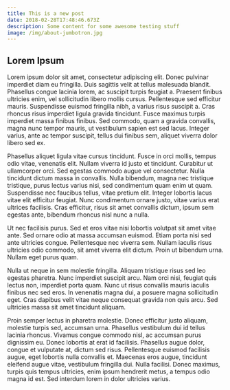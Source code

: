 ```yaml
---
title: This is a new post
date: 2018-02-28T17:48:46.673Z
description: Some content for some awesome testing stuff
image: /img/about-jumbotron.jpg
---
```

## Lorem Ipsum

Lorem ipsum dolor sit amet, consectetur adipiscing elit. Donec pulvinar imperdiet diam eu fringilla. Duis sagittis velit at tellus malesuada blandit. Phasellus congue lacinia lorem, ac suscipit turpis feugiat a. Praesent finibus ultricies enim, vel sollicitudin libero mollis cursus. Pellentesque sed efficitur mauris. Suspendisse euismod fringilla nibh, a varius risus suscipit a. Cras rhoncus risus imperdiet ligula gravida tincidunt. Fusce maximus turpis imperdiet massa finibus finibus. Sed commodo, quam a gravida convallis, magna nunc tempor mauris, ut vestibulum sapien est sed lacus. Integer varius, ante ac tempor suscipit, tellus dui finibus sem, aliquet viverra dolor libero sed ex.

Phasellus aliquet ligula vitae cursus tincidunt. Fusce in orci mollis, tempus odio vitae, venenatis elit. Nullam viverra id justo et tincidunt. Curabitur ut ullamcorper orci. Sed egestas commodo augue vel consectetur. Nulla tincidunt dictum massa in convallis. Nulla bibendum, magna nec tristique tristique, purus lectus varius nisi, sed condimentum quam enim ut quam. Suspendisse nec faucibus tellus, vitae pretium elit. Integer lobortis lacus vitae elit efficitur feugiat. Nunc condimentum ornare justo, vitae varius erat ultrices facilisis. Cras efficitur, risus sit amet convallis dictum, ipsum sem egestas ante, bibendum rhoncus nisl nunc a nulla.

Ut nec facilisis purus. Sed et eros vitae nisi lobortis volutpat sit amet vitae ante. Sed ornare odio at massa accumsan euismod. Etiam porta nisi sed ante ultricies congue. Pellentesque nec viverra sem. Nullam iaculis risus ultricies odio commodo, sit amet viverra elit dictum. Proin ut bibendum urna. Nullam eget purus quam.

Nulla ut neque in sem molestie fringilla. Aliquam tristique risus sed leo egestas pharetra. Nunc imperdiet suscipit arcu. Nam orci nisi, feugiat quis lectus non, imperdiet porta quam. Nunc ut risus convallis mauris iaculis finibus nec sed eros. In venenatis magna dui, a posuere magna sollicitudin eget. Cras dapibus velit vitae neque consequat gravida non quis arcu. Sed ultricies massa sit amet tincidunt aliquam.

Proin semper lectus in pharetra molestie. Donec efficitur justo aliquam, molestie turpis sed, accumsan urna. Phasellus vestibulum dui id tellus lacinia rhoncus. Vivamus congue commodo nisl, ac accumsan purus dignissim eu. Donec lobortis at erat id facilisis. Phasellus augue dolor, congue et vulputate at, dictum sed risus. Pellentesque euismod facilisis augue, eget lobortis nulla convallis et. Maecenas eros augue, tincidunt eleifend augue vitae, vestibulum fringilla dui. Nulla facilisi. Donec maximus, turpis quis tempus ultricies, enim ipsum hendrerit metus, a tempus odio magna id est. Sed interdum lorem in dolor ultricies varius.
